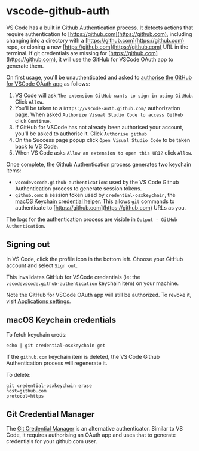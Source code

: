 # vscode-github-auth

VS Code has a built in Github Authentication process. It detects actions that require authentication to [https://github.com](https://github.com), including changing into a directory with a [https://github.com](https://github.com) repo, or cloning a new [https://github.com](https://github.com) URL in the terminal. If git credentials are missing for [https://github.com](https://github.com), it will use the GitHub for VSCode OAuth app to generate them.

On first usage, you'll be unauthenticated and asked to [authorise the GitHub for VSCode OAuth app](https://code.visualstudio.com/docs/editor/github#_authenticating-with-an-existing-repository) as follows:

1. VS Code will ask `The extension GitHub wants to sign in using GitHub`. Click `Allow`.
1. You'll be taken to a `https://vscode-auth.github.com/` authorization page. When asked `Authorize Visual Studio Code to access GitHub` click `Continue`.
1. If GitHub for VSCode has not already been authorised your account, you'll be asked to authorise it. Click `Authorise github`
1. On the Success page popup click `Open Visual Studio Code` to be taken back to VS Code.
1. When VS Code asks `Allow an extension to open this URI?` click `Allow`.

Once complete, the Github Authentication process generates two keychain items:

- `vscodevscode.github-authentication`: used by the VS Code Github Authentication process to generate session tokens.
- `github.com`: a session token used by `credential-osxkeychain`, the [macOS Keychain credential helper](https://docs.github.com/en/get-started/getting-started-with-git/updating-credentials-from-the-macos-keychain). This allows `git` commands to authenticate to [https://github.com](https://github.com) URLs as you.

The logs for the authentication process are visible in `Output - GitHub Authentication`.

## Signing out

In VS Code, click the profile icon in the bottom left. Choose your GitHub account and select `Sign out`.

This invalidates GitHub for VSCode credentials (ie: the `vscodevscode.github-authentication` keychain item) on your machine.

Note the GitHub for VSCode OAuth app will still be authorized. To revoke it, visit [Applications settings](https://github.com/settings/applications).

## macOS Keychain credentials

To fetch keychain creds:

```
echo | git credential-osxkeychain get
```

If the `github.com` keychain item is deleted, the VS Code Github Authentication process will regenerate it.

To delete:

```
git credential-osxkeychain erase
host=github.com
protocol=https
```

## Git Credential Manager

The [Git Credential Manager](https://docs.github.com/en/get-started/getting-started-with-git/caching-your-github-credentials-in-git#git-credential-manager) is an alternative authenticator. Similar to VS Code, it requires authorising an OAuth app and uses that to generate credentials for your github.com user.
